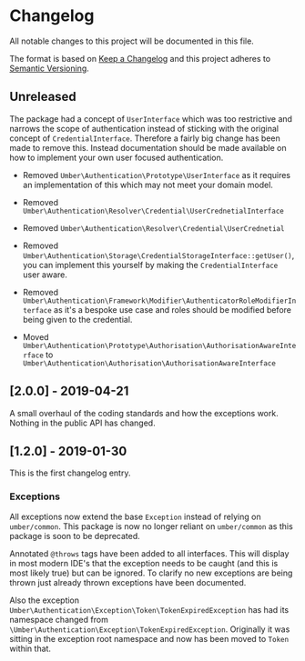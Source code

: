# Changelog
All notable changes to this project will be documented in this file.

The format is based on [Keep a Changelog](http://keepachangelog.com/en/1.0.0/)
and this project adheres to [Semantic Versioning](http://semver.org/spec/v2.0.0.html).

## Unreleased

The package had a concept of `UserInterface` which was too restrictive and narrows the scope of authentication instead of sticking with the original concept of `CredentialInterface`.
Therefore a fairly big change has been made to remove this.
Instead documentation should be made available on how to implement your own user focused authentication.

* Removed `Umber\Authentication\Prototype\UserInterface` as it requires an implementation of this which may not meet your domain model.
* Removed `Umber\Authentication\Resolver\Credential\UserCrednetialInterface`
* Removed `Umber\Authentication\Resolver\Credential\UserCrednetial`
* Removed `Umber\Authentication\Storage\CredentialStorageInterface::getUser()`, you can implement this yourself by making the `CredentialInterface` user aware.
* Removed `Umber\Authentication\Framework\Modifier\AuthenticatorRoleModifierInterface` as it's a bespoke use case and roles should be modified before being given to the credential.

* Moved `Umber\Authentication\Prototype\Authorisation\AuthorisationAwareInterface` to `Umber\Authentication\Authorisation\AuthorisationAwareInterface`


## [2.0.0] - 2019-04-21

A small overhaul of the coding standards and how the exceptions work.
Nothing in the public API has changed.

## [1.2.0] - 2019-01-30

This is the first changelog entry.

### Exceptions

All exceptions now extend the base `Exception` instead of relying on `umber/common`.
This package is now no longer reliant on `umber/common` as this package is soon to be deprecated.

Annotated `@throws` tags have been added to all interfaces.
This will display in most modern IDE's that the exception needs to be caught (and this is most likely true) but can be ignored.
To clarify no new exceptions are being thrown just already thrown exceptions have been documented.

Also the exception `Umber\Authentication\Exception\Token\TokenExpiredException` has had its namespace changed from `\Umber\Authentication\Exception\TokenExpiredException`.
Originally it was sitting in the exception root namespace and now has been moved to `Token` within that.
